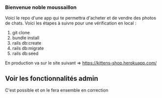 ### Bienvenue noble moussaillon

Voici le repo d'une app qui te permettra d'acheter et de vendre des photos de chats. Voici les étapes à suivre pour une vérification en local :

1) git clone
2) bundle install
3) rails db:create
4) rails db:migrate
5) rails db:seed

En production va sur le site suivant => https://kittens-shop.herokuapp.com/

## Voir les fonctionnalités admin

C'est possible et on le fera ensemble en correction
